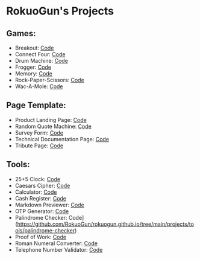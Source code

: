 # RokuoGun's Projects

## Games: 
+ Breakout: [Code](https://github.com/RokuoGun/rokuogun.github.io/tree/main/projects/games/breakout)
+ Connect Four: [Code](https://github.com/RokuoGun/rokuogun.github.io/tree/main/projects/games/connect-four)
+ Drum Machine: [Code](https://github.com/RokuoGun/rokuogun.github.io/tree/main/projects/games/drum-machine)
+ Frogger: [Code](https://github.com/RokuoGun/rokuogun.github.io/tree/main/projects/games/frogger)
+ Memory: [Code](https://github.com/RokuoGun/rokuogun.github.io/tree/main/projects/games/memory)
+ Rock-Paper-Scissors: [Code](https://github.com/RokuoGun/rokuogun.github.io/tree/main/projects/games/rock-paper-scissors)
+ Wac-A-Mole: [Code](https://github.com/RokuoGun/rokuogun.github.io/tree/main/projects/games/wac-a-mole)

## Page Template:
+ Product Landing Page: [Code](https://github.com/RokuoGun/rokuogun.github.io/tree/main/projects/page-template/product-landning-page)
+ Random Quote Machine: [Code](https://github.com/RokuoGun/rokuogun.github.io/tree/main/projects/page-template/random-quote-machine)
+ Survey Form: [Code](https://github.com/RokuoGun/rokuogun.github.io/tree/main/projects/page-template/survey-form)
+ Technical Documentation Page: [Code](https://github.com/RokuoGun/rokuogun.github.io/tree/main/projects/page-template/tech-doc-page)
+ Tribute Page: [Code](https://github.com/RokuoGun/rokuogun.github.io/tree/main/projects/page-template/tribute-page)

## Tools:
+ 25+5 Clock: [Code](https://github.com/RokuoGun/rokuogun.github.io/tree/main/projects/tools/25+5-clock)
+ Caesars Cipher: [Code](https://github.com/RokuoGun/rokuogun.github.io/tree/main/projects/tools/caesars-cipher)
+ Calculator: [Code](https://github.com/RokuoGun/rokuogun.github.io/tree/main/projects/tools/calculator)
+ Cash Register: [Code](https://github.com/RokuoGun/rokuogun.github.io/tree/main/projects/tools/cash-register)
+ Markdown Previewer: [Code](https://github.com/RokuoGun/rokuogun.github.io/tree/main/projects/tools/markdown-previewer)
+ OTP Generator: [Code](https://github.com/RokuoGun/rokuogun.github.io/tree/main/projects/tools/otp-generator)
+ Palindrome Checker: Code](https://github.com/RokuoGun/rokuogun.github.io/tree/main/projects/tools/palindrome-checker)
+ Proof of Work: [Code](https://github.com/RokuoGun/rokuogun.github.io/tree/main/projects/tools/proof-of-work)
+ Roman Numeral Converter: [Code](https://github.com/RokuoGun/rokuogun.github.io/tree/main/projects/tools/roman-numeral-converter)
+ Telephone Number Validator: [Code](https://github.com/RokuoGun/rokuogun.github.io/tree/main/projects/tools/telephone-number-validator)